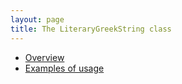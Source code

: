 ```yaml
---
layout: page
title: The LiteraryGreekString class
---
```


-  [Overview](overview)
-  [Examples of usage](examples)
